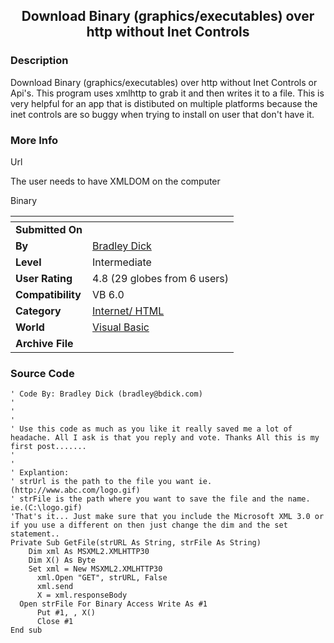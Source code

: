 ﻿<div align="center">

## Download Binary \(graphics/executables\) over http without Inet Controls


</div>

### Description

Download Binary (graphics/executables) over http without Inet Controls or Api's. This program uses xmlhttp to grab it and then writes it to a file. This is very helpful for an app that is distibuted on multiple platforms because the inet controls are so buggy when trying to install on user that don't have it.
 
### More Info
 
Url

The user needs to have XMLDOM on the computer

Binary


<span>             |<span>
---                |---
**Submitted On**   |
**By**             |[Bradley Dick](https://github.com/Planet-Source-Code/PSCIndex/blob/master/ByAuthor/bradley-dick.md)
**Level**          |Intermediate
**User Rating**    |4.8 (29 globes from 6 users)
**Compatibility**  |VB 6\.0
**Category**       |[Internet/ HTML](https://github.com/Planet-Source-Code/PSCIndex/blob/master/ByCategory/internet-html__1-34.md)
**World**          |[Visual Basic](https://github.com/Planet-Source-Code/PSCIndex/blob/master/ByWorld/visual-basic.md)
**Archive File**   |[](https://github.com/Planet-Source-Code/bradley-dick-download-binary-graphics-executables-over-http-without-inet-controls__1-26910/archive/master.zip)





### Source Code

```
' Code By: Bradley Dick (bradley@bdick.com)
'
'
'
' Use this code as much as you like it really saved me a lot of headache. All I ask is that you reply and vote. Thanks All this is my first post.......
'
'
' Explantion:
' strUrl is the path to the file you want ie.(http://www.abc.com/logo.gif)
' strFile is the path where you want to save the file and the name. ie.(C:\logo.gif)
'That's it... Just make sure that you include the Microsoft XML 3.0 or if you use a different on then just change the dim and the set statement..
Private Sub GetFile(strURL As String, strFile As String)
    Dim xml As MSXML2.XMLHTTP30
    Dim X() As Byte
    Set xml = New MSXML2.XMLHTTP30
      xml.Open "GET", strURL, False
      xml.send
      X = xml.responseBody
  Open strFile For Binary Access Write As #1
      Put #1, , X()
      Close #1
End sub
```

